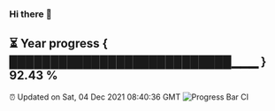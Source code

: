 ### Hi there 👋
⏳ Year progress { ███████████████████████████▁▁▁ } 92.43 %
---
⏰ Updated on Sat, 04 Dec 2021 08:40:36 GMT
![Progress Bar CI](https://github.com/liununu/liununu/workflows/Progress%20Bar%20CI/badge.svg)
